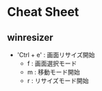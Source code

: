 # Cheat Sheet

## winresizer

- 'Ctrl + e'  : 画面リサイズ開始
  - f         : 画面選択モード
  - m         : 移動モード開始
  - r         : リサイズモード開始
